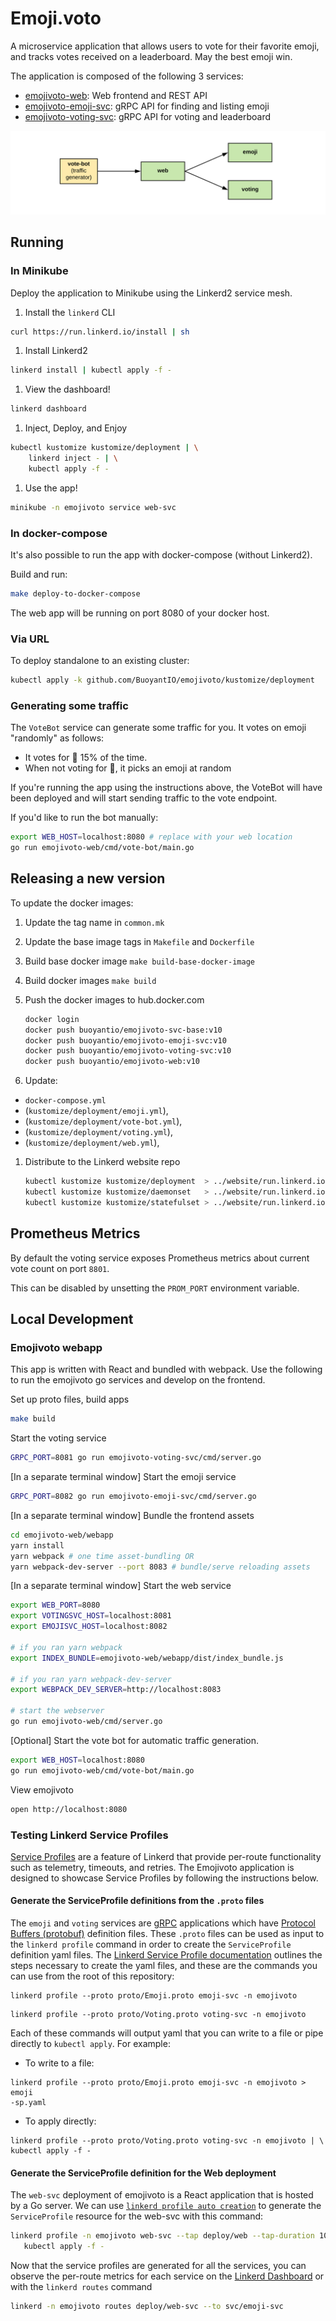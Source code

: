 # Emoji.voto

A microservice application that allows users to vote for their favorite emoji,
and tracks votes received on a leaderboard. May the best emoji win.

The application is composed of the following 3 services:

* [emojivoto-web](emojivoto-web/): Web frontend and REST API
* [emojivoto-emoji-svc](emojivoto-emoji-svc/): gRPC API for finding and listing emoji
* [emojivoto-voting-svc](emojivoto-voting-svc/): gRPC API for voting and leaderboard

![Emojivoto Topology](assets/emojivoto-topology.png "Emojivoto Topology")

## Running

### In Minikube

Deploy the application to Minikube using the Linkerd2 service mesh.

1. Install the `linkerd` CLI

```bash
curl https://run.linkerd.io/install | sh
```

1. Install Linkerd2

```bash
linkerd install | kubectl apply -f -
```

1. View the dashboard!

```bash
linkerd dashboard
```

1. Inject, Deploy, and Enjoy

```bash
kubectl kustomize kustomize/deployment | \
    linkerd inject - | \
    kubectl apply -f -
```

1. Use the app!

```bash
minikube -n emojivoto service web-svc
```

### In docker-compose

It's also possible to run the app with docker-compose (without Linkerd2).

Build and run:

```bash
make deploy-to-docker-compose
```

The web app will be running on port 8080 of your docker host.

### Via URL

To deploy standalone to an existing cluster:

```bash
kubectl apply -k github.com/BuoyantIO/emojivoto/kustomize/deployment
```

### Generating some traffic

The `VoteBot` service can generate some traffic for you. It votes on emoji
"randomly" as follows:

- It votes for :doughnut: 15% of the time.
- When not voting for :doughnut:, it picks an emoji at random

If you're running the app using the instructions above, the VoteBot will have
been deployed and will start sending traffic to the vote endpoint.

If you'd like to run the bot manually:

```bash
export WEB_HOST=localhost:8080 # replace with your web location
go run emojivoto-web/cmd/vote-bot/main.go
```

## Releasing a new version

To update the docker images:

1. Update the tag name in `common.mk`
1. Update the base image tags in `Makefile` and `Dockerfile`
1. Build base docker image `make build-base-docker-image`
1. Build docker images `make build`
1. Push the docker images to hub.docker.com

    ```bash
    docker login
    docker push buoyantio/emojivoto-svc-base:v10
    docker push buoyantio/emojivoto-emoji-svc:v10
    docker push buoyantio/emojivoto-voting-svc:v10
    docker push buoyantio/emojivoto-web:v10
    ```

1. Update:
- `docker-compose.yml`
- (`kustomize/deployment/emoji.yml`),
- (`kustomize/deployment/vote-bot.yml`),
- (`kustomize/deployment/voting.yml`),
- (`kustomize/deployment/web.yml`),
1. Distribute to the Linkerd website repo

    ```bash
    kubectl kustomize kustomize/deployment  > ../website/run.linkerd.io/public/emojivoto.yml
    kubectl kustomize kustomize/daemonset   > ../website/run.linkerd.io/public/emojivoto-daemonset.yml
    kubectl kustomize kustomize/statefulset > ../website/run.linkerd.io/public/emojivoto-statefulset.yml
    ```

## Prometheus Metrics

By default the voting service exposes Prometheus metrics about current vote count on port `8801`.

This can be disabled by unsetting the `PROM_PORT` environment variable.

## Local Development

### Emojivoto webapp

This app is written with React and bundled with webpack.
Use the following to run the emojivoto go services and develop on the frontend.

Set up proto files, build apps

```bash
make build
```

Start the voting service

```bash
GRPC_PORT=8081 go run emojivoto-voting-svc/cmd/server.go
```

[In a separate terminal window] Start the emoji service

```bash
GRPC_PORT=8082 go run emojivoto-emoji-svc/cmd/server.go
```

[In a separate terminal window] Bundle the frontend assets

```bash
cd emojivoto-web/webapp
yarn install
yarn webpack # one time asset-bundling OR
yarn webpack-dev-server --port 8083 # bundle/serve reloading assets
```

[In a separate terminal window] Start the web service

```bash
export WEB_PORT=8080
export VOTINGSVC_HOST=localhost:8081
export EMOJISVC_HOST=localhost:8082

# if you ran yarn webpack
export INDEX_BUNDLE=emojivoto-web/webapp/dist/index_bundle.js

# if you ran yarn webpack-dev-server
export WEBPACK_DEV_SERVER=http://localhost:8083

# start the webserver
go run emojivoto-web/cmd/server.go
```

[Optional] Start the vote bot for automatic traffic generation.

```bash
export WEB_HOST=localhost:8080
go run emojivoto-web/cmd/vote-bot/main.go
```

View emojivoto

```bash
open http://localhost:8080
```

### Testing Linkerd Service Profiles

[Service Profiles](https://linkerd.io/2/features/service-profiles/) are a
feature of Linkerd that provide per-route functionality such as telemetry,
timeouts, and retries. The Emojivoto application is designed to showcase
Service Profiles by following the instructions below.

#### Generate the ServiceProfile definitions from the `.proto` files

The `emoji` and `voting` services are [gRPC](https://grpc.io/) applications
which have [Protocol Buffers (protobuf)](https://developers.google.com/protocol-buffers)
definition files. These `.proto` files can be used as input to the `linkerd
profile` command in order to create the `ServiceProfile` definition yaml files.
The [Linkerd Service Profile documentation](https://linkerd.io/2/tasks/setting-up-service-profiles/#protobuf)
outlines the steps necessary to create the yaml files, and these are the
commands you can use from the root of this repository:

```
linkerd profile --proto proto/Emoji.proto emoji-svc -n emojivoto
```
```
linkerd profile --proto proto/Voting.proto voting-svc -n emojivoto
```

Each of these commands will output yaml that you can write to a file or pipe
directly to `kubectl apply`. For example:

- To write to a file:
```
linkerd profile --proto proto/Emoji.proto emoji-svc -n emojivoto > emoji
-sp.yaml
```

- To apply directly:
```
linkerd profile --proto proto/Voting.proto voting-svc -n emojivoto | \
kubectl apply -f -
```

#### Generate the ServiceProfile definition for the Web deployment

The `web-svc` deployment of emojivoto is a React application that is hosted by a
Go server. We can use [`linkerd profile auto creation`](https://linkerd.io/2/tasks/setting-up-service-profiles/#auto-creation)
to generate the `ServiceProfile` resource for the web-svc with this command:

```bash
linkerd profile -n emojivoto web-svc --tap deploy/web --tap-duration 10s | \
   kubectl apply -f -
```

Now that the service profiles are generated for all the services, you can
observe the per-route metrics for each service on the [Linkerd Dashboard](https://linkerd.io/2/features/dashboard/)
or with the `linkerd routes` command

```bash
linkerd -n emojivoto routes deploy/web-svc --to svc/emoji-svc
```
